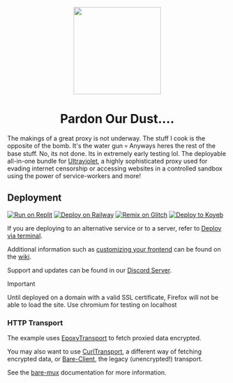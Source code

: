 <p align="center"><img src="https://raw.githubusercontent.com/titaniumnetwork-dev/Ultraviolet-Static/main/public/uv.png" height="200"></p>

<h1 align="center">Pardon Our Dust....</h1>

The makings of a great proxy is not underway. The stuff I cook is the opposite of the bomb. It's the water gun 💀 
Anyways heres the rest of the base stuff. No, its not done. Its in extremely early testing lol.
The deployable all-in-one bundle for [Ultraviolet](https://github.com/titaniumnetwork-dev/Ultraviolet), a highly sophisticated proxy used for evading internet censorship or accessing websites in a controlled sandbox using the power of service-workers and more!

## Deployment

[![Run on Replit](https://binbashbanana.github.io/deploy-buttons/buttons/remade/replit.svg)](https://github.com/titaniumnetwork-dev/Ultraviolet-App/wiki/Run-on-Replit)
[![Deploy on Railway](https://binbashbanana.github.io/deploy-buttons/buttons/remade/railway.svg)](https://github.com/titaniumnetwork-dev/Ultraviolet-App/wiki/Deploy-on-Railway)
[![Remix on Glitch](https://binbashbanana.github.io/deploy-buttons/buttons/remade/glitch.svg)](https://github.com/titaniumnetwork-dev/Ultraviolet-App/wiki/Remix-on-Glitch)
[![Deploy to Koyeb](https://binbashbanana.github.io/deploy-buttons/buttons/remade/koyeb.svg)](https://github.com/titaniumnetwork-dev/Ultraviolet-App/wiki/Deploy-to-Koyeb)

If you are deploying to an alternative service or to a server, refer to [Deploy via terminal](https://github.com/titaniumnetwork-dev/Ultraviolet-App/wiki/Deploy-via-terminal).

Additional information such as [customizing your frontend](https://github.com/titaniumnetwork-dev/Ultraviolet-App/wiki/Customizing-your-frontend) can be found on the [wiki](https://github.com/titaniumnetwork-dev/Ultraviolet-App/wiki).

Support and updates can be found in our [Discord Server](discord.gg/unblock).

> [!IMPORTANT]  
> Until deployed on a domain with a valid SSL certificate, Firefox will not be able to load the site. Use chromium for testing on localhost

### HTTP Transport
The example uses [EpoxyTransport](https://github.com/MercuryWorkshop/EpoxyTransport) to fetch proxied data encrypted. 

You may also want to use [CurlTransport](https://github.com/MercuryWorkshop/CurlTransport), a different way of fetching encrypted data, or [Bare-Client](https://github.com/MercuryWorkshop/Bare-as-module3), the legacy (unencrypted!) transport.

See the [bare-mux](https://github.com/MercuryWorkshop/bare-mux) documentation for more information.
